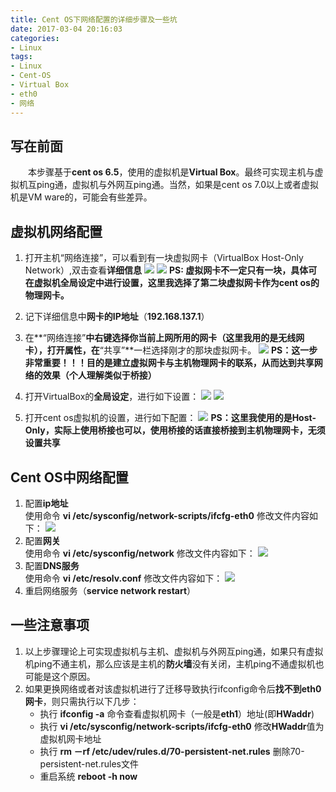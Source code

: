 ```yaml
---
title: Cent OS下网络配置的详细步骤及一些坑
date: 2017-03-04 20:16:03
categories: 
- Linux
tags:
- Linux
- Cent-OS
- Virtual Box
- eth0
- 网络
---
```

## 写在前面
　　本步骤基于**cent os 6.5**，使用的虚拟机是**Virtual Box**。最终可实现主机与虚拟机互ping通，虚拟机与外网互ping通。当然，如果是cent os 7.0以上或者虚拟机是VM ware的，可能会有些差异。
<!--more-->
## 虚拟机网络配置
1. 打开主机“网络连接”，可以看到有一块虚拟网卡（VirtualBox Host-Only Network）,双击查看**详细信息**
![](http://okwl1c157.bkt.clouddn.com/virtualbox%20hostonly%20network.png)
![](http://okwl1c157.bkt.clouddn.com/detail.png)
**PS: 虚拟网卡不一定只有一块，具体可在虚拟机全局设定中进行设置，这里我选择了第二块虚拟网卡作为cent os的物理网卡。**

2. 记下详细信息中**网卡的IP地址**（**192.168.137.1**）
3. 在**“网络连接”**中右键选择你当前上网所用的网卡（这里我用的是无线网卡），打开属性，在**“共享”**一栏选择刚才的那块虚拟网卡。
![](http://okwl1c157.bkt.clouddn.com/share.png)
**PS：这一步非常重要！！！目的是建立虚拟网卡与主机物理网卡的联系，从而达到共享网络的效果（个人理解类似于桥接）**

4. 打开VirtualBox的**全局设定**，进行如下设置：
![](http://okwl1c157.bkt.clouddn.com/setting-1.png)
![](http://okwl1c157.bkt.clouddn.com/setting-2.png)
5. 打开cent os虚拟机的设置，进行如下配置：
![](http://okwl1c157.bkt.clouddn.com/network.png)
**PS：这里我使用的是Host-Only，实际上使用桥接也可以，使用桥接的话直接桥接到主机物理网卡，无须设置共享**
## Cent OS中网络配置
1. 配置**ip地址**</br>使用命令 **vi /etc/sysconfig/network-scripts/ifcfg-eth0** 修改文件内容如下：
![](http://okwl1c157.bkt.clouddn.com/eth0setting.png)
2. 配置**网关**</br>使用命令 **vi /etc/sysconfig/network** 修改文件内容如下：
![](http://okwl1c157.bkt.clouddn.com/gateway.png)
3. 配置**DNS服务**</br>使用命令 **vi /etc/resolv.conf** 修改文件内容如下：
![](http://okwl1c157.bkt.clouddn.com/dns.png)
4. 重启网络服务（**service network restart**）


## 一些注意事项

1. 以上步骤理论上可实现虚拟机与主机、虚拟机与外网互ping通，如果只有虚拟机ping不通主机，那么应该是主机的**防火墙**没有关闭，主机ping不通虚拟机也可能是这个原因。
2. 如果更换网络或者对该虚拟机进行了迁移导致执行ifconfig命令后**找不到eth0网卡**，则只需执行以下几步：
	- 执行 **ifconfig -a** 命令查看虚拟机网卡（一般是**eth1**）地址(即**HWaddr**)
	- 执行 **vi /etc/sysconfig/network-scripts/ifcfg-eth0** 修改**HWaddr**值为虚拟机网卡地址
	- 执行 **rm －rf /etc/udev/rules.d/70-persistent-net.rules** 删除70-persistent-net.rules文件
	- 重启系统 **reboot -h now**

